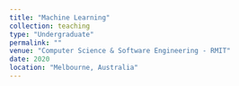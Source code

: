 ```yaml
---
title: "Machine Learning"
collection: teaching
type: "Undergraduate"
permalink: ""
venue: "Computer Science & Software Engineering - RMIT"
date: 2020
location: "Melbourne, Australia"
---
```



